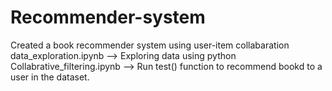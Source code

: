 # Recommender-system
Created a book recommender system using user-item collabaration
data_exploration.ipynb --> Exploring data using python
Collabrative_filtering.ipynb --> Run test() function to recommend bookd to a user in the dataset.

